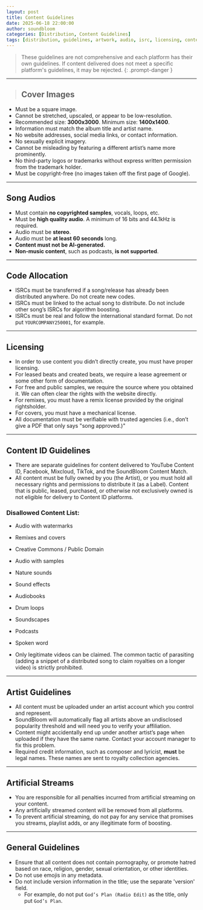```yaml
---
layout: post
title: Content Guidelines
date: 2025-06-18 22:00:00
author: soundbloom
categories: [Distribution, Content Guidelines]
tags: [distribution, guidelines, artwork, audio, isrc, licensing, content-id, artificial-streaming, metadata, legal, compliance]
---
```

> These guidelines are not comprehensive and each platform has their own guidelines. If content delivered does not meet a specific platform's guidelines, it may be rejected.
{: .prompt-danger }
---
> ## Cover Images
- Must be a square image.  
- Cannot be stretched, upscaled, or appear to be low-resolution.  
- Recommended size: **3000x3000**. Minimum size: **1400x1400**.  
- Information must match the album title and artist name.  
- No website addresses, social media links, or contact information.  
- No sexually explicit imagery.  
- Cannot be misleading by featuring a different artist’s name more prominently.  
- No third-party logos or trademarks without express written permission from the trademark holder.  
- Must be copyright-free (no images taken off the first page of Google).  

---

## Song Audios
- Must contain **no copyrighted samples**, vocals, loops, etc.  
- Must be **high quality audio**. A minimum of 16 bits and 44.1kHz is required.
- Audio must be **stereo**.  
- Audio must be **at least 60 seconds** long.  
- **Content must not be AI-generated.**  
- **Non-music content**, such as podcasts, **is not supported**.

---

## Code Allocation

- ISRCs must be transferred if a song/release has already been distributed anywhere. Do not create new codes.  
- ISRCs must be linked to the actual song to distribute. Do not include other song’s ISRCs for algorithm boosting.  
- ISRCs must be real and follow the international standard format. Do not put `YOURCOMPANY250001`, for example.  

---

## Licensing

- In order to use content you didn’t directly create, you must have proper licensing.  
- For leased beats and created beats, we require a lease agreement or some other form of documentation.  
- For free and public samples, we require the source where you obtained it. We can often clear the rights with the website directly.  
- For remixes, you must have a remix license provided by the original rightsholder.  
- For covers, you must have a mechanical license.  
- All documentation must be verifiable with trusted agencies (i.e., don’t give a PDF that only says "song approved.)"

---

## Content ID Guidelines

- There are separate guidelines for content delivered to YouTube Content ID, Facebook, Mixcloud, TikTok, and the SoundBloom Content Match.  
- All content must be fully owned by you (the Artist), or you must hold all necessary rights and permissions to distribute it (as a Label). Content that is public, leased, purchased, or otherwise not exclusively owned is not eligible for delivery to Content ID platforms.

### Disallowed Content List:

- Audio with watermarks  
- Remixes and covers  
- Creative Commons / Public Domain  
- Audio with samples  
- Nature sounds  
- Sound effects  
- Audiobooks  
- Drum loops  
- Soundscapes  
- Podcasts  
- Spoken word  

- Only legitimate videos can be claimed. The common tactic of parasiting (adding a snippet of a distributed song to claim royalties on a longer video) is strictly prohibited.

---

## Artist Guidelines

- All content must be uploaded under an artist account which you control and represent.  
- SoundBloom will automatically flag all artists above an undisclosed popularity threshold and will need you to verify your affiliation.  
- Content might accidentally end up under another artist’s page when uploaded if they have the same name. Contact your account manager to fix this problem.  
- Required credit information, such as composer and lyricist, **must** be legal names. These names are sent to royalty collection agencies.

---

## Artificial Streams

- You are responsible for all penalties incurred from artificial streaming on your content.
- Any artificially streamed content will be removed from all platforms.  
- To prevent artificial streaming, do not pay for any service that promises you streams, playlist adds, or any illegitimate form of boosting.

---

## General Guidelines

- Ensure that all content does not contain pornography, or promote hatred based on race, religion, gender, sexual orientation, or other identities.  
- Do not use emojis in any metadata.  
- Do not include version information in the title; use the separate 'version' field.  
  - For example, do not put `God’s Plan (Radio Edit)` as the title, only put `God’s Plan`.
